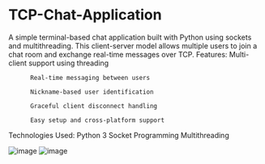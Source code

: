 # TCP-Chat-Application
A simple terminal-based chat application built with Python using sockets and multithreading. This client-server model allows multiple users to join a chat room and exchange real-time messages over TCP.
Features:
          Multi-client support using threading

          Real-time messaging between users

          Nickname-based user identification

          Graceful client disconnect handling

          Easy setup and cross-platform support
Technologies Used:
                  Python 3
                  Socket Programming
                  Multithreading


![image](https://github.com/user-attachments/assets/66176c98-334e-47a0-baf5-70d6b9c0c618)
![image](https://github.com/user-attachments/assets/465d0d4a-1179-4632-91fc-7e565583657d)

